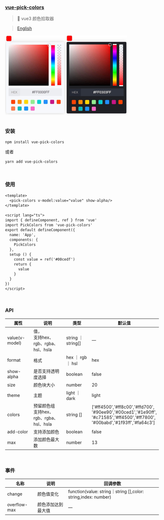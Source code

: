 ### [vue-pick-colors](https://github.com/qiuzongyuan/vue-pick-colors)
>  🎉 vue3 颜色拾取器

> [English ](https://github.com/qiuzongyuan/vue-pick-colors)
<div style="display: flex">
    <img src="./images/effect-light.png" style="width:200px;" />
    <img src="./images/effect-dark.png" style="width:200px;" />
</div>
<br/>

### 安装

```
npm install vue-pick-colors
```
或者
```
yarn add vue-pick-colors
```

<br/>

### 使用

```vue
<template>
  <pick-colors v-model:value="value" show-alpha/>
</template>

<script lang="ts">
import { defineComponent, ref } from 'vue'
import PickColors from 'vue-pick-colors'
export default defineComponent({
  name: 'App',
  components: {
    PickColors
  },
  setup () {
    const value = ref('#00cedf')
    return {
      value
    }
  }
})
</script>
```
<br/>

### API

| 属性   | 说明                                | 类型              | 默认值                                                                                                                                  |
| ---- |-----------------------------------|-----------------|--------------------------------------------------------------------------------------------------------------------------------------|
| value(v-model) | 值，<br/>支持hex、rgb、rgba、hsl、hsla    | string ｜ string[] | —                                                                                                                                    |
| format | 格式                                | hex ｜ rgb ｜ hsl | hex                                                                                                                                  |
| show-alpha | 是否支持透明度选择                         | boolean         | false                                                                                                                                |
| size | 颜色块大小                             | number          | 20                                                                                                                                   |
| theme | 主题                                | light ｜ dark    | light                                                                                                                                |
| colors | 预留颜色组<br/>支持hex、rgb、rgba、hsl、hsla | string []       | ['#ff4500','#ff8c00','#ffd700',<br>'#90ee90','#00ced1','#1e90ff',<br>'#c71585','#ff4500','#ff7800',<br>'#00babd','#1f93ff','#fa64c3'] |
| add-color | 支持添加颜色                            | boolean         | false                                                                                                                                |
| max  | 添加颜色最大数                           | number          | 13                                                                                                                                   |


<br/>

### 事件

| 名称   | 说明        | 回调参数                                                          |
|------|-----------|---------------------------------------------------------------|
| change | 颜色值变化     | function(value: string｜string [],color: string,index: number) |
| overflow-max | 颜色添加达到最大值 | —                                                             |

